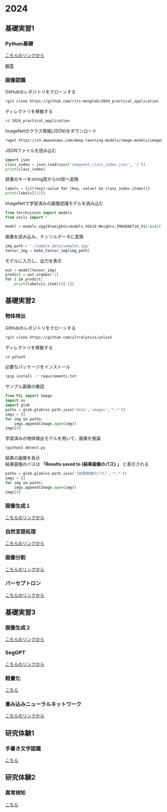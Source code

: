 # 2024

## 基礎実習1

### Python基礎

[こちらのリンクから](https://colab.research.google.com/drive/1xXIwb8mUwa3uT0cQ4bZH5n6NDu5iO17B?usp=sharing)

[解答](https://colab.research.google.com/drive/1i3UjtGQZSJikDa6v4PpfFYrPkyISHC_1?invite=CI7liv0J)

### 画像認識

GitHubのレポジトリをクローンする

```bash
!git clone https://github.com/rits-menglab/2024_practical_application
```

ディレクトリを移動する

```bash
cd 2024_practical_application
```

ImageNetのクラス情報(JSON)をダウンロード

```bash
!wget https://s3.amazonaws.com/deep-learning-models/image-models/imagenet_class_index.json
```

JSONファイルを読み込む

```python
import json
class_index = json.load(open('imagenet_class_index.json', 'r'))
print(class_index)
```

辞書のキーをstring型からint型へ変換

```python
labels = {int(key):value for (key, value) in class_index.items()}
print(labels[332])
```

ImageNetで学習済みの画像認識モデルを読み込む

```python
from torchvision import models
from utils import *

model = models.vgg19(weights=models.VGG19_Weights.IMAGENET1K_V1).eval()
```

画像を読み込み、テンソルデータに変換

```python
img_path = './sample_data/sample1.jpg'
tensor_img = make_tensor_img(img_path)
```

モデルに入力し、出力を表示

```python
out = model(tensor_img)
predict = out.argmax(-1)
for i in predict:
    print(labels[i.item()][-1])
```
## 基礎実習2

### 物体検出

GitHubのレポジトリをクローンする

```bash
!git clone https://github.com/ultralytics/yolov5
```

ディレクトリを移動する

```bash
cd yolov5
```

必要なパッケージをインストール

```bash
!pip install -r requirements.txt
```

サンプル画像の確認

```python
from PIL import Image
import os
import glob
paths = glob.glob(os.path.join('data','images','*.*'))
imgs = []
for img in paths:
    imgs.append(Image.open(img))
imgs[0]
```

学習済みの物体検出モデルを用いて、画像を推論

```bash
!python3 detect.py
```

結果の画像を表示  
結果画像のパスは **「Results saved to {結果画像のパス} 」** と表示される

```python
paths = glob.glob(os.path.join('{結果画像のパス}','*.*'))
imgs = []
for img in paths:
    imgs.append(Image.open(img))
imgs[0]
```

### 画像生成１

[こちらのリンクから](https://colab.research.google.com/drive/1dhKHkm3qHYfWKjmUERNgmRvJxKwXS4lM?usp=sharing)

### 自然言語処理

[こちらのリンクから](https://colab.research.google.com/drive/1wazNe_v5AnYnSAeYV4dfGz6XxH2oWgXz?usp=sharing)

### 画像分割
[こちらのリンクから](https://colab.research.google.com/drive/1D6InfWOwsKNsE9jL9oJC6vaUPR-Ovd_p?usp=sharing)

### パーセプトロン

[こちらのリンクから](https://colab.research.google.com/drive/188BM4B5aAk1t2le7w-uPpQy_ORlTwES-?usp=sharing)

## 基礎実習3

### 画像生成２

[こちらのリンクから](https://colab.research.google.com/drive/1sBGFQpqCeAVJ54Pt7B_o88QwT9c-a5m3?usp=sharing)

### SegGPT

[こちらのリンクから](https://colab.research.google.com/drive/1ajqgEDAT19vBg2Wzyd18PLndheEJ4CG5?usp=sharing)

### 軽量化

[こちら](https://colab.research.google.com/drive/1cCZwh0MB8txkFgIlFifi5vQm1Tk9F7gS)

### 畳み込みニューラルネットワーク

[こちらのリンクから](https://colab.research.google.com/drive/1Sgi3Ic3vMp30au0rNjh96KrZP-pFxNHA?usp=sharing)


## 研究体験1

### 手書き文字認識

[こちら](https://colab.research.google.com/drive/1pW1VZmzsojO4F1jlX7K_9InAy1E8Tdz0?usp=sharing)

## 研究体験2

### 異常検知
[こちら](https://colab.research.google.com/drive/1AmZH6W5Hcefy-6eb9IFY-8GqDDFTHeL_?usp=sharing)
